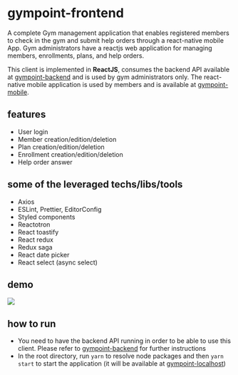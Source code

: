 # gympoint-frontend
A complete Gym management application that enables registered members to check in the gym and submit help orders through a react-native mobile App. Gym administrators have a reactjs web application for managing members, enrollments, plans, and help orders.

This client is implemented in  **ReactJS**, consumes the backend API available at [gympoint-backend](https://github.com/jonathasgabriel/gympoint-backend) and is used by gym administrators only. The react-native mobile application is used by members and is available at [gympoint-mobile](https://github.com/jonathasgabriel/gympoint-mobile).

## features
- User login
- Member creation/edition/deletion
- Plan creation/edition/deletion
- Enrollment creation/edition/deletion
- Help order answer

## some of the leveraged techs/libs/tools
- Axios
- ESLint, Prettier, EditorConfig
- Styled components
- Reactotron
- React toastify
- React redux
- Redux saga
- React date picker
- React select (async select)

##  demo
![](gympoint-frontend-demo.gif)

## how to run

- You need to have the backend API running in order to be able to use this client. Please refer to [gympoint-backend](https://github.com/jonathasgabriel/gympoint-backend) for further instructions
- In the root directory, run `yarn` to resolve node packages and then `yarn start` to start the application (it will be available at [gympoint-localhost](http://localhost:3000/))
